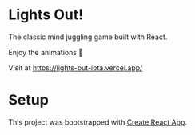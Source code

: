 # Lights Out! 

The classic mind juggling game built with React.

Enjoy the animations 🤩

Visit at https://lights-out-iota.vercel.app/

# Setup
This project was bootstrapped with [Create React App](https://github.com/facebook/create-react-app).